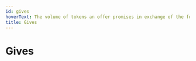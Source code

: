 ```yaml
---
id: gives
hoverText: The volume of tokens an offer promises in exchange of the full volume of required tokens.
title: Gives
---
```


# Gives
